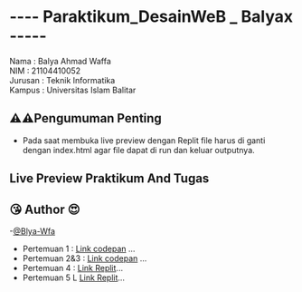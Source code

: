 # ---- Paraktikum_DesainWeB _ Balyax -----
Nama : Balya Ahmad Waffa \
NIM : 21104410052 \
Jurusan : Teknik Informatika \
Kampus : Universitas Islam Balitar


## ⚠⚠Pengumuman Penting
 - Pada saat membuka live preview dengan Replit file harus di ganti dengan index.html agar file dapat di run dan keluar outputnya.

## Live Preview Praktikum And Tugas
## 😘 Author 😍
-[@Blya-Wfa](https://github.com/Balyax)

- Pertemuan 1 : [Link codepan](https://codepen.io/collection/YyYJry) ...
- Pertemuan 2&3 : [Link codepan](https://codepen.io/collection/OLMBQR?cursor=eyJjb2xsZWN0aW9uX2lkIjoiT0xNQlFSIiwiY29sbGVjdGlvbl90b2tlbiI6bnVsbCwibGltaXQiOjQsIm1heF9pdGVtcyI6MTAsIm9mZnNldCI6OCwicGFnZSI6Mywic29ydF9ieSI6InBvc2l0aW9uIiwic29ydF9vcmRlciI6IkFzYyJ9) ...
- Pertemuan 4 : [Link Replit](https://replit.com/@BalyaWaffa/Pertemuan-4)...
- Pertemuan 5 L [Link Replit](https://replit.com/join/djubmecswn-balyawaffa)...

